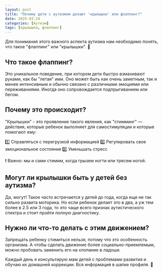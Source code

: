 ```yaml
---
layout: post
title: "Почему дети с аутизмом делают 'крылышки' или флаппинг?"
date: 2025-03-24
categories: [Аутизм]
tags: [крылышки, флаппинг]
---
```


Для понимания этого важного аспекта аутизма нам необходимо понять, что такое "флаппинг" или "крылышки". 👐

## Что такое флаппинг?

Это уникальное поведение, при котором дети быстро взмахивают руками, как бы "летая" ими. Оно может быть как очень заметным, так и менее интенсивным и обычно связано с различными эмоциями или переживаниями. Иногда оно сопровождается подпрыгиванием или бегом.

## Почему это происходит?

"Крылышки" - это проявление такого явления, как "стимминг" — действия, которые ребенок выполняет для самостимуляции и которые помогают ему:

1️⃣ Справляться с перегрузкой информацией
2️⃣ Регулировать свое эмоциональное состояние
3️⃣ Уменьшать стресс

❗️ Важно: мы и сами стимим, когда грызем ногти или трясем ногой.

## Могут ли крылышки быть у детей без аутизма?

Да, могут! Такое часто встречается у детей до года, когда еще не так сильно развита моторика. Но если ребенок делает это в два, а уж тем более в 2.5 или 3 года, то это чаще всего признак аутистического спектра и стоит пройти полную диагностику.

## Нужно ли что-то делать с этим движением?

Запрещать ребенку стимиться нельзя, потому что это особенность организма. А чтобы сделать движение более социально-приемлемым, можно пробовать заменить его на хлопание в ладоши.

Каждый день я консультирую мам детей с проблемами развития и обучаю их домашней коррекции. Вся информация в шапке профиля. 💫 